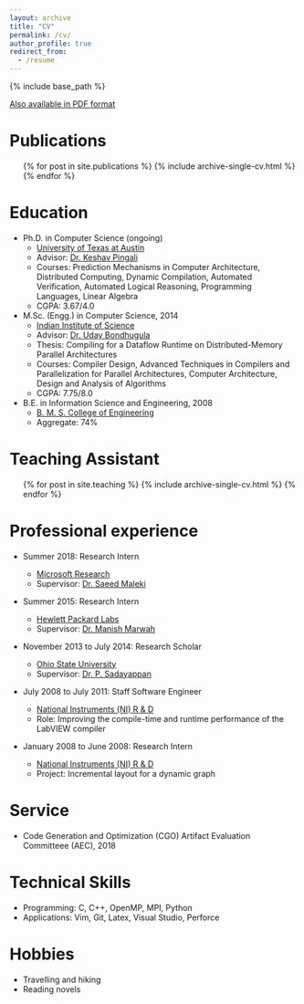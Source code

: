 ```yaml
---
layout: archive
title: "CV"
permalink: /cv/
author_profile: true
redirect_from:
  - /resume
---
```


{% include base_path %}

[Also available in PDF format](https://www.cs.utexas.edu/~roshan/cv.pdf)

Publications
======
  <ul>{% for post in site.publications %}
    {% include archive-single-cv.html %}
  {% endfor %}</ul>

Education
======
* Ph.D. in Computer Science (ongoing)
  * [University of Texas at Austin](http://www.cs.utexas.edu/)
  * Advisor: [Dr. Keshav Pingali](http://www.cs.utexas.edu/~pingali/)
  * Courses: Prediction Mechanisms in Computer Architecture, Distributed Computing, Dynamic Compilation, Automated Verification, Automated Logical Reasoning, Programming Languages, Linear Algebra
  * CGPA: 3.67/4.0
* M.Sc. (Engg.) in Computer Science, 2014
  * [Indian Institute of Science](http://www.csa.iisc.ernet.in/)
  * Advisor: [Dr. Uday Bondhugula](http://drona.csa.iisc.ernet.in/~uday/)
  * Thesis: Compiling for a Dataflow Runtime on Distributed-Memory Parallel Architectures
  * Courses: Compiler Design, Advanced Techniques in Compilers and Parallelization for Parallel Architectures, Computer Architecture, Design and Analysis of Algorithms
  * CGPA: 7.75/8.0
* B.E. in Information Science and Engineering, 2008
  * [B. M. S. College of Engineering](http://www.bmsce.in/)
  * Aggregate: 74%
  
Teaching Assistant
======
  <ul>{% for post in site.teaching %}
    {% include archive-single-cv.html %}
  {% endfor %}</ul>

Professional experience
======
* Summer 2018: Research Intern 
  * [Microsoft Research](https://www.microsoft.com/en-us/research/group/research-in-software-engineering-rise/)
  * Supervisor: [Dr. Saeed Maleki](http://marwah.org://www.microsoft.com/en-us/research/people/saemal/)

* Summer 2015: Research Intern 
  * [Hewlett Packard Labs](https://www.labs.hpe.com/)
  * Supervisor: [Dr. Manish Marwah](http://marwah.org/)

* November 2013 to July 2014: Research Scholar
  * [Ohio State University](https://cse.osu.edu/)
  * Supervisor: [Dr. P. Sadayappan](http://www.cse.ohio-state.edu/~saday/)

* July 2008 to July 2011: Staff Software Engineer
  * [National Instruments (NI) R & D](http://www.ni.com/)
  * Role: Improving the compile-time and runtime performance of the LabVIEW compiler

* January 2008 to June 2008: Research Intern
  * [National Instruments (NI) R & D](http://www.ni.com/)
  * Project: Incremental layout for a dynamic graph
  
Service
======
* Code Generation and Optimization (CGO) Artifact Evaluation Committeee (AEC), 2018

Technical Skills
======
* Programming: C, C++, OpenMP, MPI, Python
* Applications: Vim, Git, Latex, Visual Studio, Perforce

Hobbies
======
* Travelling and hiking
* Reading novels

